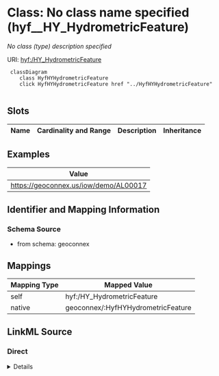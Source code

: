 

# Class: No class name specified (hyf__HY_HydrometricFeature)


_No class (type) description specified_





URI: [hyf:/HY_HydrometricFeature](https://www.opengis.net/def/schema/hy_features/hyf/HY_HydrometricFeature)






```mermaid
 classDiagram
    class HyfHYHydrometricFeature
    click HyfHYHydrometricFeature href "../HyfHYHydrometricFeature"
      
```




<!-- no inheritance hierarchy -->


## Slots

| Name | Cardinality and Range | Description | Inheritance |
| ---  | --- | --- | --- |










## Examples

| Value |
| --- |
| https://geoconnex.us/iow/demo/AL00017 |


## Identifier and Mapping Information







### Schema Source


* from schema: geoconnex




## Mappings

| Mapping Type | Mapped Value |
| ---  | ---  |
| self | hyf:/HY_HydrometricFeature |
| native | geoconnex/:HyfHYHydrometricFeature |







## LinkML Source

<!-- TODO: investigate https://stackoverflow.com/questions/37606292/how-to-create-tabbed-code-blocks-in-mkdocs-or-sphinx -->

### Direct

<details>
```yaml
name: hyf__HY_HydrometricFeature
conforms_to: No schema conformance document specified
description: No class (type) description specified
title: No class name specified
notes:
- Class with 201357 occurrences.
examples:
- value: https://geoconnex.us/iow/demo/AL00017
from_schema: geoconnex
rank: 1000
class_uri: hyf:/HY_HydrometricFeature

```
</details>

### Induced

<details>
```yaml
name: hyf__HY_HydrometricFeature
conforms_to: No schema conformance document specified
description: No class (type) description specified
title: No class name specified
notes:
- Class with 201357 occurrences.
examples:
- value: https://geoconnex.us/iow/demo/AL00017
from_schema: geoconnex
rank: 1000
class_uri: hyf:/HY_HydrometricFeature

```
</details>
